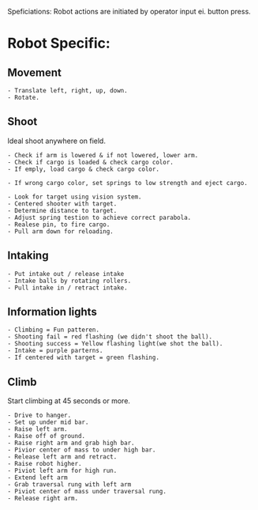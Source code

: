 Speficiations:
Robot actions are initiated by operator input ei. button press.
# Robot Specific:
  ## Movement
  
    - Translate left, right, up, down.
    - Rotate.
    
  ## Shoot
  Ideal shoot anywhere on field.
  
    - Check if arm is lowered & if not lowered, lower arm.
    - Check if cargo is loaded & check cargo color.
    - If emply, load cargo & check cargo color.
    
    - If wrong cargo color, set springs to low strength and eject cargo.
    
    - Look for target using vision system.
    - Centered shooter with target.
    - Determine distance to target.
    - Adjust spring testion to achieve correct parabola.
    - Realese pin, to fire cargo.
    - Pull arm down for reloading.
    
  ## Intaking
  
    - Put intake out / release intake
    - Intake balls by rotating rollers.
    - Pull intake in / retract intake.  
  ## Information lights
    - Climbing = Fun patteren.  
    - Shooting fail = red flashing (we didn't shoot the ball).
    - Shooting success = Yellow flashing light(we shot the ball).
    - Intake = purple parterns. 
    - If centered with target = green flashing.
  
    
  ## Climb
  Start climbing at 45 seconds or more.
  
    - Drive to hanger.
    - Set up under mid bar.
    - Raise left arm.
    - Raise off of ground.
    - Raise right arm and grab high bar.
    - Pivior center of mass to under high bar.
    - Release left arm and retract.
    - Raise robot higher.
    - Piviot left arm for high run.
    - Extend left arm
    - Grab traversal rung with left arm
    - Piviot center of mass under traversal rung.
    - Release right arm.
  
